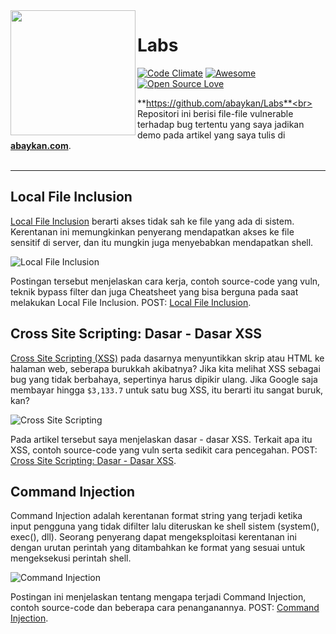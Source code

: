 <img align="left" height="200" src="https://cdn.shopify.com/s/files/1/1787/8943/products/887305559810685529a3f34aec898494_600x.png">

# Labs
[![Code Climate](https://codeclimate.com/github/abaykan/Labs.svg)](https://codeclimate.com/github/abaykan/Labs)
[![Awesome](https://cdn.rawgit.com/sindresorhus/awesome/d7305f38d29fed78fa85652e3a63e154dd8e8829/media/badge.svg)](https://github.com/sindresorhus/awesome)
[![Open Source Love](https://badges.frapsoft.com/os/v1/open-source.svg?v=102)](https://github.com/ellerbrock/open-source-badge/)

**https://github.com/abaykan/Labs**<br>
Repositori ini berisi file-file vulnerable terhadap bug tertentu yang saya jadikan demo pada artikel yang saya tulis di **[abaykan.com](https://abaykan.com/)**.<br><br>

<hr>

## Local File Inclusion
[Local File Inclusion](https://abaykan.com/local-file-inclusion/) berarti akses tidak sah ke file yang ada di sistem. Kerentanan ini memungkinkan penyerang mendapatkan akses ke file sensitif di server, dan itu mungkin juga menyebabkan mendapatkan shell.

![Local File Inclusion](https://abaykan.com/wp-content/uploads/2019/01/1-1024x571.png)

Postingan tersebut menjelaskan cara kerja, contoh source-code yang vuln, teknik bypass filter dan juga Cheatsheet yang bisa berguna pada saat melakukan Local File Inclusion.
POST: [Local File Inclusion](https://abaykan.com/local-file-inclusion/).

## Cross Site Scripting: Dasar - Dasar XSS
[Cross Site Scripting (XSS)](https://abaykan.com/cross-site-scripting-dasar/) pada dasarnya menyuntikkan skrip atau HTML ke halaman web, seberapa burukkah akibatnya? Jika kita melihat XSS sebagai bug yang tidak berbahaya, sepertinya harus dipikir ulang. Jika Google saja membayar hingga `$3,133.7` untuk satu bug XSS, itu berarti itu sangat buruk, kan?

![Cross Site Scripting](https://abaykan.com/wp-content/uploads/2019/01/2-1.png)

Pada artikel tersebut saya menjelaskan dasar - dasar XSS. Terkait apa itu XSS, contoh source-code yang vuln serta sedikit cara pencegahan.
POST: [Cross Site Scripting: Dasar - Dasar XSS](https://abaykan.com/cross-site-scripting-dasar/).

## Command Injection
Command Injection adalah kerentanan format string yang terjadi ketika input pengguna yang tidak difilter lalu diteruskan ke shell sistem (system(), exec(), dll). Seorang penyerang dapat mengeksploitasi kerentanan ini dengan urutan perintah yang ditambahkan ke format yang sesuai untuk mengeksekusi perintah shell. 

![Command Injection](https://abaykan.com/wp-content/uploads/2019/01/command-injection-code-1024x600.png)

Postingan ini menjelaskan tentang mengapa terjadi Command Injection, contoh source-code dan beberapa cara penanganannya.
POST: [Command Injection](https://abaykan.com/command-injection-basic/).
